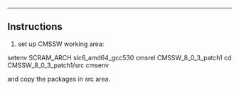 ------------
Instructions
------------

1) set up CMSSW working area:

setenv SCRAM_ARCH slc6_amd64_gcc530
cmsrel CMSSW_8_0_3_patch1
cd CMSSW_8_0_3_patch1/src
cmsenv
 
and copy the packages in src area.